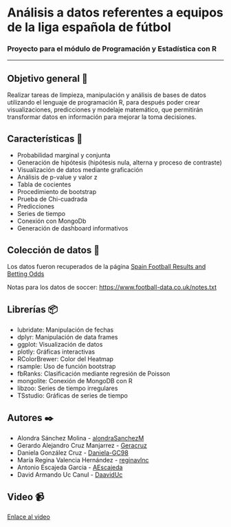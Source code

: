 # Análisis a datos referentes a equipos de la liga española de fútbol 
### Proyecto para el módulo de Programación y Estadística con R

***

## Objetivo general 🎯 

Realizar tareas de limpieza, manipulación y análisis de bases de datos utilizando el lenguaje de programación R, para después poder crear visualizaciones, predicciones y modelaje matemático, que permitirán transformar datos en información para mejorar la toma decisiones.

## Características 📖

* Probabilidad marginal y conjunta
* Generación de hipótesis (hipótesis nula, alterna y proceso de contraste)
* Visualización de datos mediante graficación
* Análisis de p-value y valor z
* Tabla de cocientes
* Procedimiento de bootstrap
* Prueba de Chi-cuadrada
* Predicciones
* Series de tiempo
* Conexión con MongoDb
* Generación de dashboard informativos

## Colección de datos :pencil:
Los datos fueron recuperados de la página [Spain Football Results and Betting Odds](https://www.football-data.co.uk/spainm.php)

Notas para los datos de soccer: https://www.football-data.co.uk/notes.txt

## Librerías 📦
* lubridate: Manipulación de fechas
* dplyr: Manipulación de data frames
* ggplot: Visualización de datos
* plotly: Gráficas interactivas
* RColorBrewer: Color del Heatmap
* rsample: Uso de función bootstrap
* fbRanks: Clasificación mediante regresión de Poisson
* mongolite: Conexión de MongoDB con R 
* libzoo: Series de tiempo irregulares
* TSstudio: Gráficas de series de tiempo

## Autores ✒️
* Alondra	Sánchez Molina - [alondraSanchezM](https://github.com/alondraSanchezM)
* Gerardo Alejandro	Cruz Manjarrez - [Geracruz](https://github.com/Geracruz)
* Daniela	González Cruz - [Daniela-GC98](https://github.com/Daniela-GC98)
* María Regina Valencia Hernández - [reginavlnc](https://github.com/reginavlnc)
* Antonio	Escajeda Garcia - [AEscajeda](https://github.com/AEscajeda)
* David Armando	Uc Canul - [DaavidUc](https://github.com/DaavidUc)

## Video :video_camera:
[Enlace al video](https://drive.google.com/file/d/1x-ouIXgQvM_mSjiudZYdd5hwtFBihEEP/view?usp=sharing)
